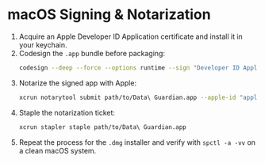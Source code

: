 # macOS Signing & Notarization

1. Acquire an Apple Developer ID Application certificate and install it in your keychain.
2. Codesign the `.app` bundle before packaging:
   ```bash
   codesign --deep --force --options runtime --sign "Developer ID Application: Your Company" path/to/Data\ Guardian.app
   ```
3. Notarize the signed app with Apple:
   ```bash
   xcrun notarytool submit path/to/Data\ Guardian.app --apple-id "apple-id" --team-id TEAMID --password "app-specific-password" --wait
   ```
4. Staple the notarization ticket:
   ```bash
   xcrun stapler staple path/to/Data\ Guardian.app
   ```
5. Repeat the process for the `.dmg` installer and verify with `spctl -a -vv` on a clean macOS system.
